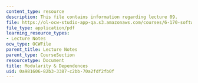 ```yaml
---
content_type: resource
description: This file contains information regarding lecture 09.
file: https://ol-ocw-studio-app-qa.s3.amazonaws.com/courses/6-170-software-studio-spring-2013/0a98160682b33387c2bb70a2fdf2fb0f_MIT6_170S13_09-mdlrty-dp.pdf
file_type: application/pdf
learning_resource_types:
- Lecture Notes
ocw_type: OCWFile
parent_title: Lecture Notes
parent_type: CourseSection
resourcetype: Document
title: Modularity & Dependences
uid: 0a981606-82b3-3387-c2bb-70a2fdf2fb0f
---
```

